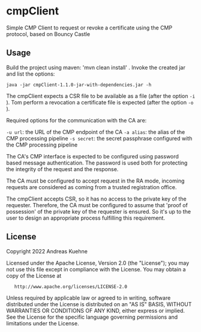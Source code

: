 # cmpClient
Simple CMP Client to request or revoke a certificate using the CMP protocol, based on Bouncy Castle

## Usage
Build the project using maven: 'mvn clean install' .
Invoke the created jar and list the options:

`java -jar cmpClient-1.1.0-jar-with-dependencies.jar -h`

The cmpClient expects a CSR file to be available as a file (after the option `-i` ). Tom perform a revocation  a 
certificate file is expected (after the option `-o` ). 

Required options for the communication with the CA are:

`-u url`: the URL of the CMP endpoint of the CA
`-a alias`: the alias of the CMP processing pipeline
`-s secret`: the secret passphrase configured with the CMP processing pipeline

The CA's CMP interface is expected to be configured using password based message authentication. The password is used 
both for protecting the integrity of the request and the response. 

The CA must be configured to accept request in the RA mode, incoming requests are considered as coming from a 
trusted registration office.

The cmpClient accepts CSR, so it has no access to the private key of the requester. Therefore, the CA must be configured
to assume that 'proof of possession' of the private key of the requester is ensured. So it's up to the user to design an
appropriate process fulfilling this requirement.

## License

Copyright 2022 Andreas Kuehne

Licensed under the Apache License, Version 2.0 (the "License");
you may not use this file except in compliance with the License.
You may obtain a copy of the License at

       http://www.apache.org/licenses/LICENSE-2.0

Unless required by applicable law or agreed to in writing, software
distributed under the License is distributed on an "AS IS" BASIS,
WITHOUT WARRANTIES OR CONDITIONS OF ANY KIND, either express or implied.
See the License for the specific language governing permissions and
limitations under the License.

